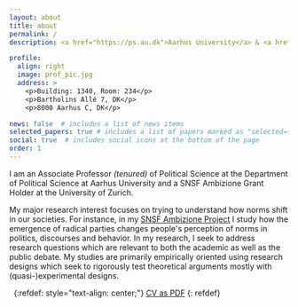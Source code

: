```yaml
---
layout: about
title: about
permalink: /
description: <a href="https://ps.au.dk">Aarhus University</a> & <a href="https://www.ipz.uzh.ch/en.html">University of Zurich</a>. 

profile:
  align: right
  image: prof_pic.jpg
  address: >
    <p>Building: 1340, Room: 234</p>
    <p>Bartholins Allé 7, DK</p>
    <p>8000 Aarhus C, DK</p>

news: false  # includes a list of news items
selected_papers: true # includes a list of papers marked as "selected={true}"
social: true  # includes social icons at the bottom of the page
order: 1
---
```


I am an Associate Professor *(tenured)* of Political Science at the Department of Political Science at Aarhus University and a SNSF Ambizione Grant Holder at the University of Zurich. 

My major research interest focuses on trying to understand how norms shift in our societies. For instance, in my [SNSF Ambizione Project](https://extremeentrance.github.io) I study how the emergence of radical parties changes people's perception of norms in politics, discourses and behavior. In my research, I seek to address research questions which are relevant to both the academic as well as the public debate. My studies are primarily empirically oriented using research designs which seek to rigorously test theoretical arguments mostly with (quasi-)experimental designs.

&nbsp;
{:refdef: style="text-align: center;"}
[CV as PDF](https://danbischof.github.io/assets/pdf/danielbischof_cv.pdf) 
{: refdef}
&nbsp;
